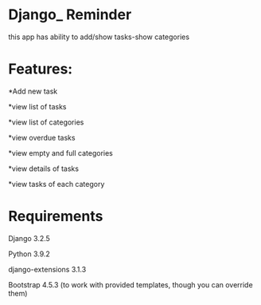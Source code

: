 # Django_ Reminder
this app has ability to add/show tasks-show categories

# Features:

*Add new task

*view list of tasks

*view list of categories

*view overdue tasks

*view empty and full categories

*view details of tasks

*view tasks of each category

# Requirements

Django 3.2.5

Python 3.9.2

django-extensions 3.1.3

Bootstrap 4.5.3 (to work with provided templates, though you can override them)


